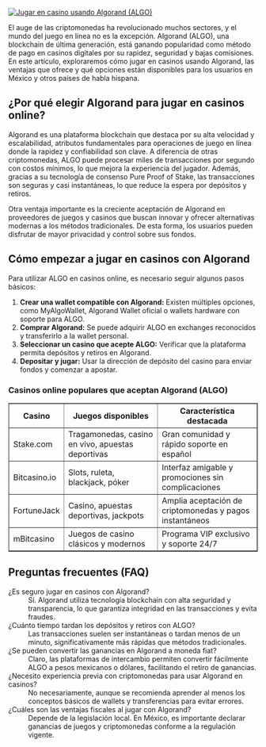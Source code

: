 [![Jugar en casino usando Algorand (ALGO)](https://123-caf.pages.dev/gitsignup.png)](https://vrmoo.ru/Bt82HjjY)

<p>El auge de las criptomonedas ha revolucionado muchos sectores, y el mundo del juego en línea no es la excepción. Algorand (ALGO), una blockchain de última generación, está ganando popularidad como método de pago en casinos digitales por su rapidez, seguridad y bajas comisiones. En este artículo, exploraremos cómo jugar en casinos usando Algorand, las ventajas que ofrece y qué opciones están disponibles para los usuarios en México y otros países de habla hispana.</p>  <h2>¿Por qué elegir Algorand para jugar en casinos online?</h2> <p>Algorand es una plataforma blockchain que destaca por su alta velocidad y escalabilidad, atributos fundamentales para operaciones de juego en línea donde la rapidez y confiabilidad son clave. A diferencia de otras criptomonedas, ALGO puede procesar miles de transacciones por segundo con costos mínimos, lo que mejora la experiencia del jugador. Además, gracias a su tecnología de consenso Pure Proof of Stake, las transacciones son seguras y casi instantáneas, lo que reduce la espera por depósitos y retiros.</p>  <p>Otra ventaja importante es la creciente aceptación de Algorand en proveedores de juegos y casinos que buscan innovar y ofrecer alternativas modernas a los métodos tradicionales. De esta forma, los usuarios pueden disfrutar de mayor privacidad y control sobre sus fondos.</p>  <h2>Cómo empezar a jugar en casinos con Algorand</h2> <p>Para utilizar ALGO en casinos online, es necesario seguir algunos pasos básicos:</p> <ol>   <li><strong>Crear una wallet compatible con Algorand:</strong> Existen múltiples opciones, como MyAlgoWallet, Algorand Wallet oficial o wallets hardware con soporte para ALGO.</li>   <li><strong>Comprar Algorand:</strong> Se puede adquirir ALGO en exchanges reconocidos y transferirlo a la wallet personal.</li>   <li><strong>Seleccionar un casino que acepte ALGO:</strong> Verificar que la plataforma permita depósitos y retiros en Algorand.</li>   <li><strong>Depositar y jugar:</strong> Usar la dirección de depósito del casino para enviar fondos y comenzar a apostar.</li> </ol>  <h3>Casinos online populares que aceptan Algorand (ALGO)</h3> <table border="1" cellspacing="0" cellpadding="6">   <thead>     <tr>       <th>Casino</th>       <th>Juegos disponibles</th>       <th>Característica destacada</th>     </tr>   </thead>   <tbody>     <tr>       <td>Stake.com</td>       <td>Tragamonedas, casino en vivo, apuestas deportivas</td>       <td>Gran comunidad y rápido soporte en español</td>     </tr>     <tr>       <td>Bitcasino.io</td>       <td>Slots, ruleta, blackjack, póker</td>       <td>Interfaz amigable y promociones sin complicaciones</td>     </tr>     <tr>       <td>FortuneJack</td>       <td>Casino, apuestas deportivas, jackpots</td>       <td>Amplia aceptación de criptomonedas y pagos instantáneos</td>     </tr>     <tr>       <td>mBitcasino</td>       <td>Juegos de casino clásicos y modernos</td>       <td>Programa VIP exclusivo y soporte 24/7</td>     </tr>   </tbody> </table>  <h2>Preguntas frecuentes (FAQ)</h2> <dl>   <dt>¿Es seguro jugar en casinos con Algorand?</dt>   <dd>Sí. Algorand utiliza tecnología blockchain con alta seguridad y transparencia, lo que garantiza integridad en las transacciones y evita fraudes.</dd>    <dt>¿Cuánto tiempo tardan los depósitos y retiros con ALGO?</dt>   <dd>Las transacciones suelen ser instantáneas o tardan menos de un minuto, significativamente más rápidas que métodos tradicionales.</dd>    <dt>¿Se pueden convertir las ganancias en Algorand a moneda fiat?</dt>   <dd>Claro, las plataformas de intercambio permiten convertir fácilmente ALGO a pesos mexicanos o dólares, facilitando el retiro de ganancias.</dd>    <dt>¿Necesito experiencia previa con criptomonedas para usar Algorand en casinos?</dt>   <dd>No necesariamente, aunque se recomienda aprender al menos los conceptos básicos de wallets y transferencias para evitar errores.</dd>    <dt>¿Cuáles son las ventajas fiscales al jugar con Algorand?</dt>   <dd>Depende de la legislación local. En México, es importante declarar ganancias de juegos y criptomonedas conforme a la regulación vigente.</dd> </dl>